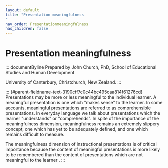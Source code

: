 ```yaml
---
layout: default
title: "Presentation meaningfulness 
"
nav_order: Presentationmeaningfulness
has_children: false
---
```

# Presentation meaningfulness 


::: documentByline
Prepared by John Church, PhD, School of Educational Studies and Human
Development

University of Canterbury, Christchurch, New Zealand.
:::

::: {#parent-fieldname-text-3190cff7c0c44bc495caa814f61276cd}
Presentations may be more or less meaningful to the individual learner.
A meaningful presentation is one which "makes sense" to the learner. In
some accounts, meaningful presentations are referred to as
comprehensible presentations. In everyday language we talk about
presentations which the learner "understands" or "comprehends". In spite
of the importance of the meaningfulness dimension, meaningfulness
remains an extremely slippery concept, one which has yet to be
adequately defined, and one which remains difficult to measure.

The meaningfulness dimension of instructional presentations is of
critical importance because the content of meaningful presentations is
more likely to be remembered than the content of presentations which are
not meaningful to the learner .
:::
